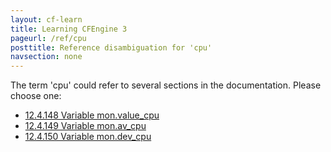 ```yaml
---
layout: cf-learn
title: Learning CFEngine 3
pageurl: /ref/cpu
posttitle: Reference disambiguation for 'cpu'
navsection: none
---
```


The term 'cpu' could refer to several sections in the documentation. Please choose one:

- [12.4.148 Variable mon.value_cpu](https://cfengine.com/manuals/cf3-Reference#Variable-mon.value_cpu)
- [12.4.149 Variable mon.av_cpu](https://cfengine.com/manuals/cf3-Reference#Variable-mon.av_cpu)
- [12.4.150 Variable mon.dev_cpu](https://cfengine.com/manuals/cf3-Reference#Variable-mon.dev_cpu)
